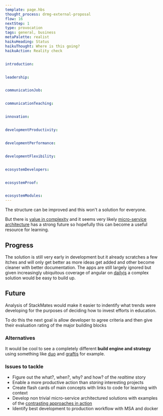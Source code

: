 ```yaml
---
template: page.hbs
thought_process: drmg-external-proposal
flow: 16
nextStep: 1
type: provocation
tags: general, business
metaPalette: realist
haikuHeading: Status
haikuThought: Where is this going?
haikuAction: Reality check


introduction: 


leadership: 


communicationJob: 


communicationTeaching: 


innovation: 


developmentProductivity: 


developmentPerformance: 


developmentFlexibility: 


ecosystemDevelopers: 


ecosystemProof: 


ecosystemModules:
---
```


The structure can be improved and this won't a solution for everyone. 

But there is [value in complexity](https://vimeo.com/43690647) and it seems very likely [micro-service architecture](https://vimeo.com/user22258446/review/79288222/cbb24b224c) has a strong future so hopefully this can become a useful resource for learning.

## Progress

The solution is still very early in development but it already scratches a few itches and will only get better as more ideas get added and other become cleaner with better documentation. The apps are still largely ignored but given increasingly ubiquitous coverage of angular on [dailyjs](http://dailyjs.com/) a complex solution would be easy to build up.

## Future

Analysis of StackMates would make it easier to indentify what trends were developing for the purposes of deciding how to invest efforts in education. 

To do this the next goal is allow developer to agree criteria and then give their evaluation rating of the major building blocks

### Alternatives

It would be cool to see a completely different **build engine and strategy** using something like [duo](https://github.com/duojs/duo) and [graftjs](https://github.com/GraftJS/graft) for example.

### Issues to tackle

* Figure out the what?, when?, why? and how? of the *realtime* story
* Enable a more productive action than *staring* interesting projects
* Create flash cards of main concepts with links to code for learning with context
* Develop non trivial micro-service architectured solutions with examples of the [contrasting approaches in action](http://dejanglozic.com/2014/09/16/nodeconf-eu-2014-trip-report-part-1/)
* Identify best development to production workflow with MSA and docker
